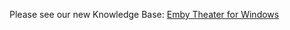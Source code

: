 Please see our new Knowledge Base: [Emby Theater for Windows](https://support.emby.media/support/solutions/articles/44001161620-emby-theater-for-windows)